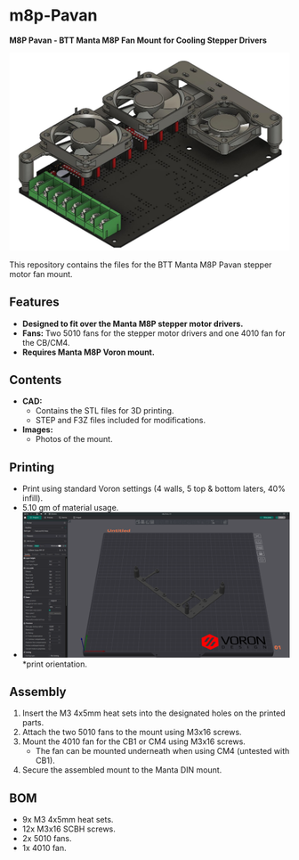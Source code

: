 # m8p-Pavan

**M8P Pavan - BTT Manta M8P Fan Mount for Cooling Stepper Drivers**

![photo](./Images/m8p_Pavan_ASSEMBLY.jpg)

This repository contains the files for the BTT Manta M8P Pavan stepper motor fan mount.

## Features
- **Designed to fit over the Manta M8P stepper motor drivers.**
- **Fans:** Two 5010 fans for the stepper motor drivers and one 4010 fan for the CB/CM4.
- **Requires Manta M8P Voron mount.**

## Contents
- **CAD:**
  - Contains the STL files for 3D printing.
  - STEP and F3Z files included for modifications.
- **Images:**
  - Photos of the mount.

## Printing
- Print using standard Voron settings (4 walls, 5 top & bottom laters, 40% infill).
- 5.10 gm of material usage.
- ![photo](./Images/m8p_Pavan_v1.0_Slicer.png)*print orientation.

## Assembly
1. Insert the M3 4x5mm heat sets into the designated holes on the printed parts.
2. Attach the two 5010 fans to the mount using M3x16 screws.
3. Mount the 4010 fan for the CB1 or CM4 using M3x16 screws.
   - The fan can be mounted underneath when using CM4 (untested with CB1).
4. Secure the assembled mount to the Manta DIN mount.

## BOM
- 9x M3 4x5mm heat sets.
- 12x M3x16 SCBH screws.
- 2x 5010 fans.
- 1x 4010 fan.